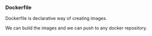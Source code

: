 ### Dockerfile
Dockerfile is declarative way of creating images.

We can build the images and we can push to any docker repository.
